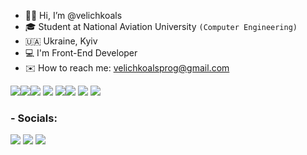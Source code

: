 - 👋🏼 Hi, I’m @velichkoals
- 🎓 Student at National Aviation University `(Computer Engineering)`
- 🇺🇦  Ukraine, Kyiv
- 💻 I'm Front-End Developer 
- ✉️ How to reach me: velichkoalsprog@gmail.com 



<img src="https://img.icons8.com/cotton/48/000000/folder-invoices--v1.png"/><img src="https://img.icons8.com/color/48/000000/javascript--v2.png"/><img src="https://img.icons8.com/officel/40/000000/react.png"/> <img src="https://img.icons8.com/color/40/000000/typescript.png"/> <img src="https://img.icons8.com/color/48/000000/css3.png"/><img src="https://img.icons8.com/color/48/000000/html-5--v1.png"/> <img src="https://img.icons8.com/windows/48/fa314a/gulp.png"/> <img src="https://img.icons8.com/color/48/000000/sass.png"/> 


<h3>- Socials:</h3>


<a href="https://t.me/velichkoals" target="_blank"><img src="https://img.icons8.com/color/48/000000/telegram-app--v1.png"/></a> <a href="https://www.linkedin.com/in/velichkoals/" target="_blank"><img src="https://img.icons8.com/fluent/48/000000/linkedin.png"/></a> <a href="https://www.instagram.com/velichkoals_/" target="_blank"><img src="https://img.icons8.com/fluent/48/000000/instagram-new.png"/></a>






<!-- <h2>- 👇🏻  My projects here  👇🏻</h2> -->
